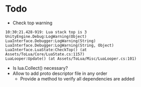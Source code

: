 # Todo

* Check top warning
```
10:30:21.428-919: Lua stack top is 3
UnityEngine.Debug:LogWarning(Object)
LuaInterface.Debugger:LogWarning(String)
LuaInterface.Debugger:LogWarning(String, Object)
LuaInterface.LuaState:CheckTop() (at Assets/ToLua/Core/LuaState.cs:1157)
LuaLooper:Update() (at Assets/ToLua/Misc/LuaLooper.cs:101)
```

* Is lua.Collect() necessary?
* Allow to add proto descriptor file in any order
	+ Provide a method to verify all dependencies are added
